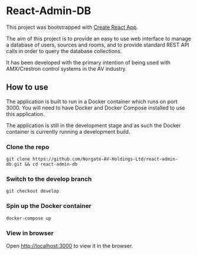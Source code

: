 # React-Admin-DB

This project was bootstrapped with [Create React App](https://github.com/facebook/create-react-app).

The aim of this project is to provide an easy to use web interface to manage a database of users, sources and rooms,
and to provide standard REST API calls in order to query the database collections.

It has been developed with the primary intention of being used with AMX/Crestron control systems in the AV industry.

## How to use

The application is built to run in a Docker container which runs on port 3000. You will need to have Docker and Docker Compose
installed to use this application.

The application is still in the development stage and as such the Docker container is currently running a development build.

### Clone the repo

`git clone https://github.com/Norgate-AV-Holdings-Ltd/react-admin-db.git && cd react-admin-db`

### Switch to the develop branch

`git checkout develop`

### Spin up the Docker container

`docker-compose up`

### View in browser

Open [http://localhost:3000](http://localhost:3000) to view it in the browser.
